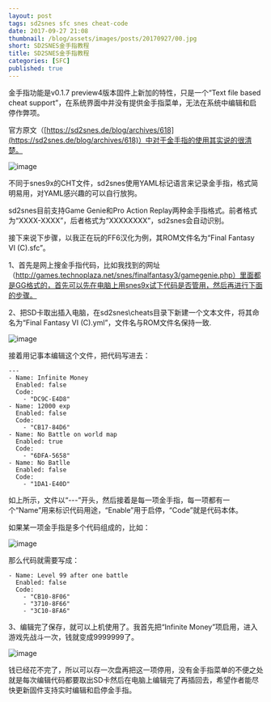 ```yaml
---
layout: post
tags: sd2snes sfc snes cheat-code
date: 2017-09-27 21:08
thumbnail: /blog/assets/images/posts/20170927/00.jpg
short: SD2SNES金手指教程
title: SD2SNES金手指教程
categories: [SFC]
published: true
---
```


金手指功能是v0.1.7 preview4版本固件上新加的特性，只是一个“Text file based cheat support”，在系统界面中并没有提供金手指菜单，无法在系统中编辑和启停作弊项。

<!--more-->

官方原文（[https://sd2snes.de/blog/archives/618](https://sd2snes.de/blog/archives/618)）中对于金手指的使用其实说的很清楚。

![image](/blog/assets/images/posts/20170927/01.jpg)

不同于snes9x的CHT文件，sd2snes使用YAML标记语言来记录金手指，格式简明易用，对YAML感兴趣的可以自行放狗。

sd2snes目前支持Game Genie和Pro Action Replay两种金手指格式。前者格式为“XXXX-XXXX”，后者格式为“XXXXXXXX”，sd2snes会自动识别。

接下来说下步骤，以我正在玩的FF6汉化为例，其ROM文件名为“Final Fantasy VI (C).sfc”。

1、首先是网上搜金手指代码，比如我找到的网址（http://games.technoplaza.net/snes/finalfantasy3/gamegenie.php）里面都是GG格式的，首先可以先在电脑上用snes9x试下代码是否管用，然后再进行下面的步骤。

2、把SD卡取出插入电脑，在sd2snes\cheats目录下新建一个文本文件，将其命名为“Final Fantasy VI (C).yml”，文件名与ROM文件名保持一致.

![image](/blog/assets/images/posts/20170927/02.png)

接着用记事本编辑这个文件，把代码写进去：

```
---
- Name: Infinite Money
  Enabled: false
  Code:
    - "DC9C-E4D8"
- Name: 12000 exp
  Enabled: false
  Code:
    - "CB17-84D6"
- Name: No Battle on world map
  Enabled: true
  Code:
    - "6DFA-5658"
- Name: No Batlle
  Enabled: false
  Code:
    - "1DA1-E40D"
```

如上所示，文件以“---”开头，然后接着是每一项金手指，每一项都有一个“Name”用来标识代码用途，“Enable”用于启停，“Code”就是代码本体。

如果某一项金手指是多个代码组成的，比如：

![image](/blog/assets/images/posts/20170927/03.png)

那么代码就需要写成：

```
- Name: Level 99 after one battle
  Enabled: false
  Code:
    - "CB10-8F06"
    - "3710-8F66"
    - "3C10-8FA6"
```

3、编辑完了保存，就可以上机使用了。我首先把“Infinite Money”项启用，进入游戏先战斗一次，钱就变成9999999了。

![image](/blog/assets/images/posts/20170927/04.jpg)

钱已经花不完了，所以可以存一次盘再把这一项停用，没有金手指菜单的不便之处就是每次编辑代码都要取出SD卡然后在电脑上编辑完了再插回去，希望作者能尽快更新固件支持实时编辑和启停金手指。
